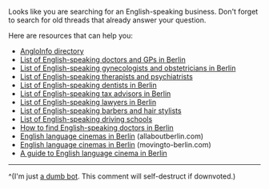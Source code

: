 Looks like you are searching for an English-speaking business. Don't forget to search for old threads that already answer your question.

Here are resources that can help you:

* [AngloInfo directory](https://www.angloinfo.com/berlin/directory)
* [List of English-speaking doctors and GPs in Berlin](https://allaboutberlin.com/guides/english-speaking-doctors-berlin)
* [List of English-speaking gynecologists and obstetricians in Berlin](https://allaboutberlin.com/guides/english-speaking-gynecologists-berlin)
* [List of English-speaking therapists and psychiatrists](https://allaboutberlin.com/guides/english-speaking-psychiatrists-psychotherapists-berlin)
* [List of English-speaking dentists in Berlin](https://allaboutberlin.com/guides/list-of-english-speaking-dentists-in-berlin)
* [List of English-speaking tax advisors in Berlin](https://allaboutberlin.com/guides/english-speaking-steuerberater-berlin)
* [List of English-speaking lawyers in Berlin](https://allaboutberlin.com/guides/english-speaking-lawyers-berlin)
* [List of English-speaking barbers and hair stylists](https://allaboutberlin.com/guides/hairdressers-hairstylists-barbers-berlin)
* [List of English-speaking driving schools](https://allaboutberlin.com/guides/english-driving-schools-in-berlin)
* [How to find English-speaking doctors in Berlin](https://allaboutberlin.com/guides/how-to-find-english-speaking-medical-professionals-in-berlin)
* [English language cinemas in Berlin](https://allaboutberlin.com/guides/english-cinemas-berlin) (allaboutberlin.com)
* [English language cinemas in Berlin](https://www.movingto-berlin.com/best-english-cinemas-berlin/) (movingto-berlin.com)
* [A guide to English language cinema in Berlin](http://www.iheartberlin.de/2016/03/14/a-guide-to-english-language-cinema-in-berlin/)

----

^(I'm just [a dumb bot](https://github.com/nicbou/berlin-bot). This comment will self-destruct if downvoted.)